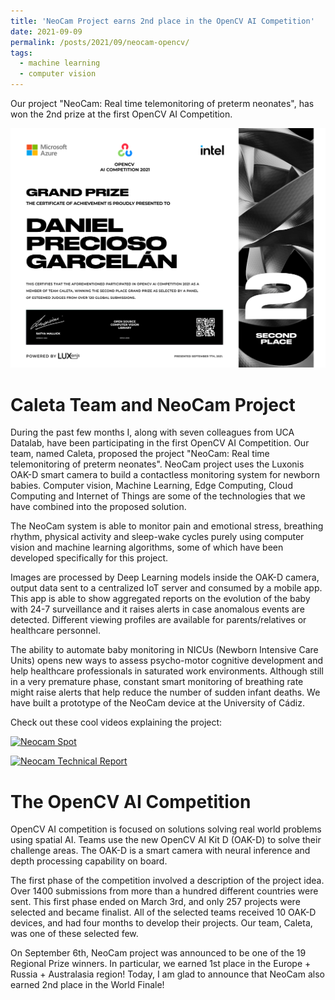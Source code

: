 ```yaml
---
title: 'NeoCam Project earns 2nd place in the OpenCV AI Competition'
date: 2021-09-09
permalink: /posts/2021/09/neocam-opencv/
tags:
  - machine learning
  - computer vision
---
```


Our project "NeoCam: Real time telemonitoring of preterm neonates", has won the 2nd prize at the first OpenCV AI Competition.

![NeoCam Project winner certificate](./images/neocam-opencv-prize.png)

Caleta Team and NeoCam Project
====

During the past few months I, along with seven colleagues from UCA Datalab, have been participating in the first OpenCV AI Competition. Our team, named Caleta, proposed the project "NeoCam: Real time telemonitoring of preterm neonates". NeoCam project uses the Luxonis OAK-D smart camera to build a contactless monitoring system for newborn babies. Computer vision, Machine Learning, Edge Computing, Cloud Computing and Internet of Things are some of the technologies that we have combined into the proposed solution. 

The NeoCam system is able to monitor pain and emotional stress, breathing rhythm, physical activity and sleep-wake cycles purely using computer vision and machine learning algorithms, some of which have been developed specifically for this project.

Images are processed by Deep Learning models inside the OAK-D camera, output data sent to a centralized IoT server and consumed by a mobile app. This app is able to show aggregated reports on the evolution of the baby with 24-7 surveillance and it raises alerts in case anomalous events are detected. Different viewing profiles are available for parents/relatives or healthcare personnel.

The ability to automate baby monitoring in NICUs (Newborn Intensive Care Units) opens new ways to assess psycho-motor cognitive development and help healthcare professionals in saturated work environments. Although still in a very premature phase, constant smart monitoring of breathing rate might raise alerts that help reduce the number of sudden infant deaths. We have built a prototype of the NeoCam device at the University of Cádiz.

Check out these cool videos explaining the project:

[![Neocam Spot](https://img.youtube.com/vi/58KHGucW0dQ/0.jpg)](https://www.youtube.com/watch?v=58KHGucW0dQ)

[![Neocam Technical Report](https://img.youtube.com/vi/ztfAAlU6diQ/0.jpg)](https://www.youtube.com/watch?v=ztfAAlU6diQ)

The OpenCV AI Competition
====

OpenCV AI competition is focused on solutions solving real world problems using spatial AI. Teams use the new OpenCV AI Kit D (OAK-D) to solve their challenge areas. The OAK-D is a smart camera with neural inference and depth processing capability on board.

The first phase of the competition involved a description of the project idea. Over 1400 submissions from more than a hundred different countries were sent. This first phase ended on March 3rd, and only 257 projects were selected and became finalist. All of the selected teams received 10 OAK-D devices, and had four months to develop their projects. Our team, Caleta, was one of these selected few.

On September 6th, NeoCam project was announced to be one of the 19 Regional Prize winners. In particular, we earned 1st place in the Europe + Russia + Australasia region! Today, I am glad to announce that NeoCam also earned 2nd place in the World Finale!
